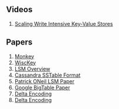 Videos
--

1. [Scaling Write Intensive Key-Value Stores](https://www.youtube.com/watch?v=b6SI8VbcT4w&t=947s)

Papers
--

1. [Monkey](https://nivdayan.github.io/monkey-journal.pdf)
2. [WiscKey](https://www.usenix.org/system/files/conference/fast16/fast16-papers-lu.pdf)
3. [LSM Overview](http://www.benstopford.com/2015/02/14/log-structured-merge-trees/)
4. [Cassandra SSTable Format](http://distributeddatastore.blogspot.com/2013/08/cassandra-sstable-storage-format.html)
5. [Patrick ONeil LSM Paper](https://www.cs.umb.edu/~poneil/lsmtree.pdf)
6. [Google BigTable Paper](https://static.googleusercontent.com/media/research.google.com/en//archive/bigtable-osdi06.pdf)
7. [Delta Encoding](https://dl.acm.org/doi/pdf/10.1145/567112.567116)
8. [Delta Encoding](http://www.ijircce.com/upload/2015/september/130_Efficient.pdf)



